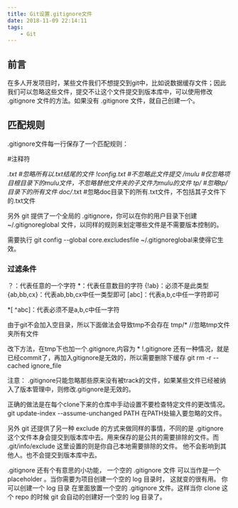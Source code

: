 ```yaml
---
title: Git设置.gitignore文件
date: 2018-11-09 22:14:11
tags:
    - Git
---
```

## 前言
在多人开发项目时，某些文件我们不想提交到git中，比如说数据缓存文件；因此我们可以忽略这些文件，提交不让这个文件提交到版本库中，可以使用修改 .gitignore 文件的方法。如果没有 .gitignore 文件，就自己创建一个。

## 匹配规则
.gitignore文件每一行保存了一个匹配规则：

#注释符

*.txt   #忽略所有以.txt结尾的文件
!config.txt  #不忽略此文件提交
/mulu   #仅忽略项目根目录下的mulu文件，不忽略替他文件夹的子文件为mulu的文件
tp/     #忽略tp/目录下的所有文件
doc/*.txt #忽略doc目录下的所有.txt文件，不包括其子文件下的.txt文件

另外 git 提供了一个全局的 .gitignore，你可以在你的用户目录下创建 ~/.gitignoreglobal 文件，以同样的规则来划定哪些文件是不需要版本控制的。

需要执行 git config \-\-global core.excludesfile ~/.gitignoreglobal来使得它生效。

### 过滤条件
   ？：代表任意的一个字符
   *：代表任意数目的字符
   {!ab}：必须不是此类型
   {ab,bb,cx}：代表ab,bb,cx中任一类型即可
   [abc]：代表a,b,c中任一字符即可

   *[ ^abc]：代表必须不是a,b,c中任一字符

   由于git不会加入空目录，所以下面做法会导致tmp不会存在 tmp/*             //忽略tmp文件夹所有文件
   
   改下方法，在tmp下也加一个.gitignore,内容为
                        *
                        !.gitignore
   还有一种情况，就是已经commit了，再加入gitignore是无效的，所以需要删除下缓存
                        git rm -r \-\-cached ignore_file
                        
注意： .gitignore只能忽略那些原来没有被track的文件，如果某些文件已经被纳入了版本管理中，则修改.gitignore是无效的。

   正确的做法是在每个clone下来的仓库中手动设置不要检查特定文件的更改情况。
   git update-index \-\-assume-unchanged PATH    在PATH处输入要忽略的文件。

   另外 git 还提供了另一种 exclude 的方式来做同样的事情，不同的是 .gitignore 这个文件本身会提交到版本库中去。用来保存的是公共的需要排除的文件。而 .git/info/exclude 这里设置的则是你自己本地需要排除的文件。 他不会影响到其他人。也不会提交到版本库中去。

   .gitignore 还有个有意思的小功能， 一个空的 .gitignore 文件 可以当作是一个 placeholder 。当你需要为项目创建一个空的 log 目录时， 这就变的很有用。 你可以创建一个 log 目录 在里面放置一个空的 .gitignore 文件。这样当你 clone 这个 repo 的时候 git 会自动的创建好一个空的 log 目录了。